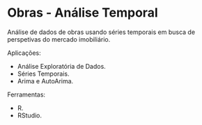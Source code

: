 # Obras - Análise Temporal
Análise de dados de obras usando séries temporais em busca de perspetivas do mercado imobiliário.

Aplicações:
- Análise Exploratória de Dados.
- Séries Temporais.
- Arima e AutoArima.

Ferramentas:
- R.
- RStudio.
